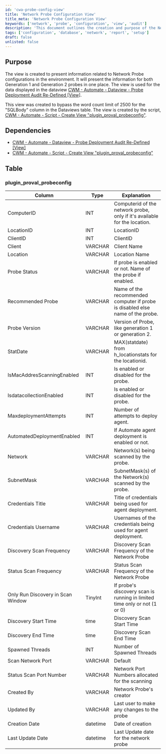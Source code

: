 ```yaml
---
id: 'cwa-probe-config-view'
title: 'Network Probe Configuration View'
title_meta: 'Network Probe Configuration View'
keywords: ['network', 'probe', 'configuration', 'view', 'audit']
description: 'This document outlines the creation and purpose of the Network Probe Configuration View, which consolidates information for both Generation 1 and Generation 2 probes. It details the dependencies, table structure, and the specific columns included in the view for effective monitoring and management of network probes.'
tags: ['configuration', 'database', 'network', 'report', 'setup']
draft: false
unlisted: false
---
```

## Purpose

The view is created to present information related to Network Probe configurations in the environment. It will present the information for both Generation 1 and Generation 2 probes in one place. The view is used for the data displayed in the dataview [CWM - Automate - Dataview - Probe Deployment Audit Re-Defined [View]](https://proval.itglue.com/DOC-5078775-8288021).

This view was created to bypass the word count limit of 2500 for the "SQLBody" column in the Dataviews table. The view is created by the script, [CWM - Automate - Script - Create View "plugin_proval_probeconfig"](https://proval.itglue.com/DOC-5078775-8288023).

## Dependencies

- [CWM - Automate - Dataview - Probe Deployment Audit Re-Defined [View]](https://proval.itglue.com/DOC-5078775-8288021)
- [CWM - Automate - Script - Create View "plugin_proval_probeconfig"](https://proval.itglue.com/DOC-5078775-8288023)

## Table

### plugin_proval_probeconfig

| Column                                   | Type     | Explanation                                                          |
|------------------------------------------|----------|----------------------------------------------------------------------|
| ComputerID                               | INT      | Computerid of the network probe, only if it's available for the location. |
| LocationID                               | INT      | LocationID                                                          |
| ClientID                                 | INT      | ClientID                                                            |
| Client                                   | VARCHAR  | Client Name                                                         |
| Location                                 | VARCHAR  | Location Name                                                       |
| Probe Status                             | VARCHAR  | If probe is enabled or not. Name of the probe if enabled.         |
| Recommended Probe                        | VARCHAR  | Name of the recommended computer if probe is disabled else name of the probe. |
| Probe Version                            | VARCHAR  | Version of Probe, like generation 1 or generation 2.               |
| StatDate                                 | VARCHAR  | MAX(statdate) from h_locationstats for the locationid.             |
| IsMacAddresScanningEnabled               | INT      | Is enabled or disabled for the probe.                               |
| IsdatacollectionEnabled                  | INT      | Is enabled or disabled for the probe.                               |
| MaxdeploymentAttempts                    | INT      | Number of attempts to deploy agent.                                 |
| AutomatedDeploymentEnabled                | INT      | If Automate agent deployment is enabled or not.                    |
| Network                                  | VARCHAR  | Network(s) being scanned by the probe.                              |
| SubnetMask                               | VARCHAR  | SubnetMask(s) of the Network(s) scanned by the probe.              |
| Credentials Title                        | VARCHAR  | Title of credentials being used for agent deployment.              |
| Credentials Username                     | VARCHAR  | Usernames of the credentials being used for agent deployment.      |
| Discovery Scan Frequency                  | VARCHAR  | Discovery Scan Frequency of the Network Probe                       |
| Status Scan Frequency                    | VARCHAR  | Status Scan Frequency of the Network Probe                          |
| Only Run Discovery in Scan Window        | TinyInt  | If probe's discovery scan is running in limited time only or not (1 or 0) |
| Discovery Start Time                     | time     | Discovery Scan Start Time                                           |
| Discovery End Time                       | time     | Discovery Scan End Time                                             |
| Spawned Threads                          | INT      | Number of Spawned Threads                                           |
| Scan Network Port                        | VARCHAR  | Default | Custom | Disabled, Network Ports allowed to scan |
| Status Scan Port Number                  | VARCHAR  | Network Port Numbers allocated for the scanning                     |
| Created By                               | VARCHAR  | Network Probe's creator                                            |
| Updated By                               | VARCHAR  | Last user to make any changes to the probe                          |
| Creation Date                            | datetime | Date of creation                                                   |
| Last Update Date                         | datetime | Last Update date for the network probe                              |

